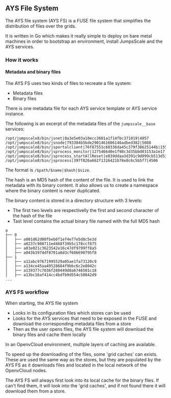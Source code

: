 ## AYS File System

The AYS file system (AYS FS) is a FUSE file system that simplifies the distribution of files over the grids.

It is written in Go which makes it really simple to deploy on bare metal machines in order to bootstrap an environment, install JumpsScale and the AYS services.

### How it works

#### Metadata and binary files

The AYS FS uses two kinds of files to recreate a file system: 
- Metadata files
- Binary files

There is one metadata file for each AYS service template or AYS service instance.

The following is an excerpt of the metadata files of the `jumpscale__base` services:
```
/opt/jumpscale8/bin/jsnet|8a3e5e03a10ecc3601a1f14fbc371019|4857
/opt/jumpscale8/bin/jsnode|793384b5bde2901461606146adbed382|5088
/opt/jumpscale8/bin/jsportalclient|76f87551c60336da45c379f38625144b|1553
/opt/jumpscale8/bin/jsprocess_monitor|127546640e1f98c3d35bbd03153a1e17|248
/opt/jumpscale8/bin/jsprocess_startAllReset|e839ddaa3d391c9d099cb513d538c62b|184
/opt/jumpscale8/bin/jsprocess|397f026a662f1316421b78e8c6c5b5f7|4506
```

The format is `/$path/$name|$hash|$size`.

The hash is an MD5 hash of the content of the file. It is used to link the metadata with its binary content. It also allows us to create a namespace where the binary content is never duplicated.

The binary content is stored in a directory structure with 3 levels:

- The first two levels are respectivelly the first and second character of the hash of the file
- Tast level contains the actual binary file named with the full MD5 hash

```
a
├── 0
│   ├── a001d62d00fbeb0f1ef4e77e5d8c5e3d
│   ├── a0237c980711ed468f39b5c178ccf875
│   ├── a03e021c3623542e16c47df9799ff8a5
│   ├── a043b3974df8701a8d3cf686690795f8
├── 1
│   ├── a12abc97671995529a05ae1fa73120c9
│   ├── a134ce45aa49528684f9bbc6c2e8042c
│   ├── a139377c7036f280449d8a6746501c18
│   ├── a13bc16af414cc4bdfb9d554c50842d9
...
```

### AYS FS workflow

When starting, the AYS file system

- Looks in its configuration files which stores can be used
- Looks for the AYS services that need to be exposed in the FUSE and download the corresponding metadata files from a store
- Then as the user opens files, the AYS file system will download the binary files and cache them locally

In an OpenvCloud environment, multiple layers of caching are available.

To speed up the downloading of the files, some 'grid caches' can exists. These are used the same way as the stores, but they are populated by the AYS FS as it downloads files and located in the local network of the OpenvCloud nodes.

The AYS FS will always first look into its local cache for the binary files. If can't find them, it will look into the 'grid caches', and if not found there it will download them from a store.